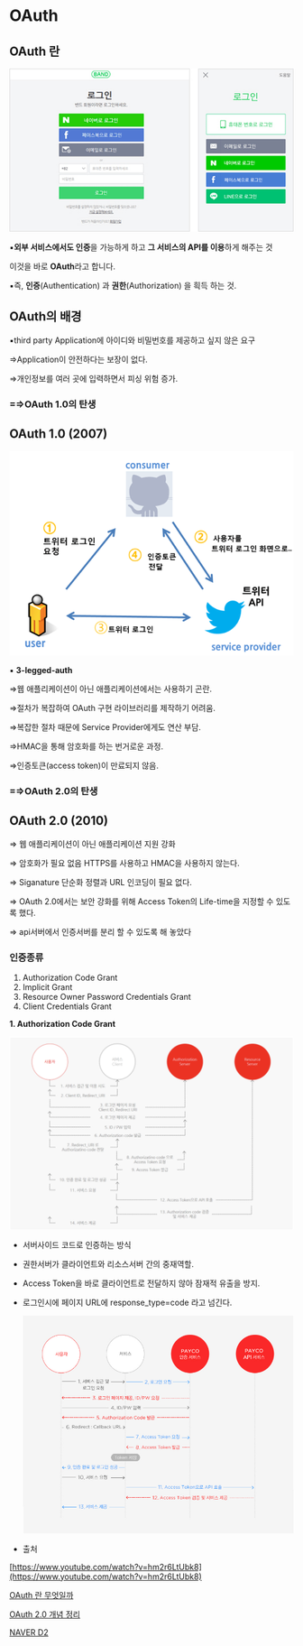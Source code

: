# OAuth

## **OAuth 란**

![img_naverid01.png](OAuth%202d8f8/img_naverid01.png)

▪**외부 서비스에서도 인증**을 가능하게 하고 **그 서비스의 API를 이용**하게 해주는 것

이것을 바로 **OAuth**라고 합니다.

▪즉, **인증**(Authentication) 과 **권한**(Authorization) 을 흭득 하는 것.

## **OAuth의** 배경

▪third party Application에 아이디와 비밀번호를 제공하고 싶지 않은 요구

⇒Application이 안전하다는 보장이 없다.

⇒개인정보를 여러 곳에 입력하면서 피싱 위험 증가.

### =⇒OAuth 1.0의 탄생

## OAuth 1.0 (2007)

![oauth2_triangle2.png](OAuth%202d8f8/oauth2_triangle2.png)

▪ **3-legged-auth**

⇒웹 애플리케이션이 아닌 애플리케이션에서는 사용하기 곤란.

⇒절차가 복잡하여 OAuth 구현 라이브러리를 제작하기 어려움.

⇒복잡한 절차 때문에 Service Provider에게도 연산 부담.

⇒HMAC을 통해 암호화를 하는 번거로운 과정.

⇒인증토큰(access token)이 만료되지 않음.

### =⇒OAuth 2.0의 탄생

## OAuth 2.0 (2010)

⇒ 웹 애플리케이션이 아닌 애플리케이션 지원 강화

⇒ 암호화가 필요 없음 HTTPS를 사용하고 HMAC을 사용하지 않는다.

⇒ Siganature 단순화 정렬과 URL 인코딩이 필요 없다.

⇒ OAuth 2.0에서는 보안 강화를 위해 Access Token의 Life-time을 지정할 수 있도록 했다.

⇒ api서버에서 인증서버를 분리 할 수 있도록 해 놓았다

### 인증종류

1. Authorization Code Grant
2. Implicit Grant
3. Resource Owner Password Credentials Grant
4. Client Credentials Grant

**1.  Authorization Code Grant**

![다운로드 (1).png](OAuth%202d8f8/%EB%8B%A4%EC%9A%B4%EB%A1%9C%EB%93%9C_(1).png)

- 서버사이드 코드로 인증하는 방식
- 권한서버가 클라이언트와 리소스서버 간의 중재역할.
- Access Token을 바로 클라이언트로 전달하지 않아 잠재적 유출을 방지.
- 로그인시에 페이지 URL에 response_type=code 라고 넘긴다.
    
    ![@img_guide2.jpg](OAuth%202d8f8/img_guide2.jpg)
    

- 출처

[https://www.youtube.com/watch?v=hm2r6LtUbk8](https://www.youtube.com/watch?v=hm2r6LtUbk8)

[OAuth 란 무엇일까](https://showerbugs.github.io/2017-11-16/OAuth-%EB%9E%80-%EB%AC%B4%EC%97%87%EC%9D%BC%EA%B9%8C)

[OAuth 2.0 개념 정리](https://hwannny.tistory.com/92)

[NAVER D2](https://d2.naver.com/helloworld/24942)